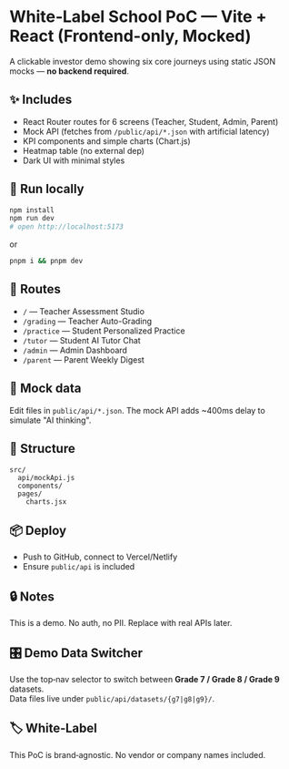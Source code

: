 # White‑Label School PoC — Vite + React (Frontend-only, Mocked)

A clickable investor demo showing six core journeys using static JSON mocks — **no backend required**.

## ✨ Includes
- React Router routes for 6 screens (Teacher, Student, Admin, Parent)
- Mock API (fetches from `/public/api/*.json` with artificial latency)
- KPI components and simple charts (Chart.js)
- Heatmap table (no external dep)
- Dark UI with minimal styles

## 🚀 Run locally
```bash
npm install
npm run dev
# open http://localhost:5173
```
or
```bash
pnpm i && pnpm dev
```

## 🧭 Routes
- `/` — Teacher Assessment Studio
- `/grading` — Teacher Auto-Grading
- `/practice` — Student Personalized Practice
- `/tutor` — Student AI Tutor Chat
- `/admin` — Admin Dashboard
- `/parent` — Parent Weekly Digest

## 🧪 Mock data
Edit files in `public/api/*.json`. The mock API adds ~400ms delay to simulate "AI thinking".

## 🧱 Structure
```
src/
  api/mockApi.js
  components/
  pages/
    charts.jsx
```

## 📦 Deploy
- Push to GitHub, connect to Vercel/Netlify
- Ensure `public/api` is included

## 🔒 Notes
This is a demo. No auth, no PII. Replace with real APIs later.


## 🎛 Demo Data Switcher
Use the top‑nav selector to switch between **Grade 7 / Grade 8 / Grade 9** datasets.  
Data files live under `public/api/datasets/{g7|g8|g9}/`.

## 🏷 White‑Label
This PoC is brand‑agnostic. No vendor or company names included.
